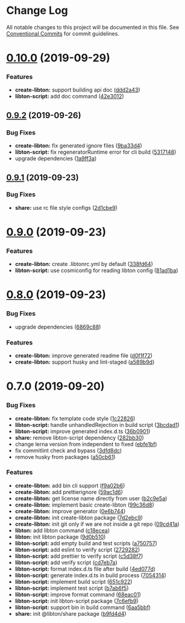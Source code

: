 # Change Log

All notable changes to this project will be documented in this file.
See [Conventional Commits](https://conventionalcommits.org) for commit guidelines.

# [0.10.0](https://github.com/libton-project/libton/compare/v0.9.2...v0.10.0) (2019-09-29)


### Features

* **create-libton:** support building api doc ([ddd2a43](https://github.com/libton-project/libton/commit/ddd2a43))
* **libton-script:** add doc command ([42e3012](https://github.com/libton-project/libton/commit/42e3012))





## [0.9.2](https://github.com/libton-project/libton/compare/v0.9.1...v0.9.2) (2019-09-26)


### Bug Fixes

* **create-libton:** fix generated ignore files ([9ba33d4](https://github.com/libton-project/libton/commit/9ba33d4))
* **libton-script:** fix regeneratorRuntime error for cli build ([5317148](https://github.com/libton-project/libton/commit/5317148))
* upgrade dependencies ([1a9ff3a](https://github.com/libton-project/libton/commit/1a9ff3a))





## [0.9.1](https://github.com/libton-project/libton/compare/v0.9.0...v0.9.1) (2019-09-23)


### Bug Fixes

* **share:** use rc file style configs ([2d1cbe9](https://github.com/libton-project/libton/commit/2d1cbe9))





# [0.9.0](https://github.com/libton-project/libton/compare/v0.8.0...v0.9.0) (2019-09-23)


### Features

* **create-libton:** create .libtonrc.yml by default ([338fd64](https://github.com/libton-project/libton/commit/338fd64))
* **libton-script:** use cosmiconfig for reading libton config ([81ad1ba](https://github.com/libton-project/libton/commit/81ad1ba))





# [0.8.0](https://github.com/libton-project/libton/compare/v0.7.0...v0.8.0) (2019-09-23)


### Bug Fixes

* upgrade dependencies ([6869c88](https://github.com/libton-project/libton/commit/6869c88))


### Features

* **create-libton:** improve generated readme file ([d0f1f72](https://github.com/libton-project/libton/commit/d0f1f72))
* **create-libton:** support husky and lint-staged ([a589b9d](https://github.com/libton-project/libton/commit/a589b9d))





# 0.7.0 (2019-09-20)


### Bug Fixes

* **create-libton:** fix template code style ([1c22826](https://github.com/libton-project/libton/commit/1c22826))
* **libton-script:** handle unhandledRejection in build script ([3bcdad1](https://github.com/libton-project/libton/commit/3bcdad1))
* **libton-script:** improve generated index.d.ts ([36b0901](https://github.com/libton-project/libton/commit/36b0901))
* **share:** remove libton-script dependency ([282bb30](https://github.com/libton-project/libton/commit/282bb30))
* change lerna version from independent to fixed ([ebfe1bf](https://github.com/libton-project/libton/commit/ebfe1bf))
* fix commitlint check and bypass ([3dfd8dc](https://github.com/libton-project/libton/commit/3dfd8dc))
* remove husky from packages ([a50cb61](https://github.com/libton-project/libton/commit/a50cb61))


### Features

* **create-libton:** add bin cli support ([f9a02b6](https://github.com/libton-project/libton/commit/f9a02b6))
* **create-libton:** add prettierignore ([59ac1d6](https://github.com/libton-project/libton/commit/59ac1d6))
* **create-libton:** get license name directly from user ([b2c9e5a](https://github.com/libton-project/libton/commit/b2c9e5a))
* **create-libton:** implement basic create-libton ([99c36d8](https://github.com/libton-project/libton/commit/99c36d8))
* **create-libton:** improve generator ([0e6b744](https://github.com/libton-project/libton/commit/0e6b744))
* **create-libton:** init create-libton package ([7d2ebc9](https://github.com/libton-project/libton/commit/7d2ebc9))
* **create-libton:** init git only if we are not inside a git repo ([09cd41a](https://github.com/libton-project/libton/commit/09cd41a))
* **libton:** add libton command ([c18ecea](https://github.com/libton-project/libton/commit/c18ecea))
* **libton:** init libton package ([9d0b510](https://github.com/libton-project/libton/commit/9d0b510))
* **libton-script:** add empty build and test scripts ([a750757](https://github.com/libton-project/libton/commit/a750757))
* **libton-script:** add eslint to verify script ([2729282](https://github.com/libton-project/libton/commit/2729282))
* **libton-script:** add prettier to verify script ([c5d38f7](https://github.com/libton-project/libton/commit/c5d38f7))
* **libton-script:** add verify script ([cd7eb7a](https://github.com/libton-project/libton/commit/cd7eb7a))
* **libton-script:** format index.d.ts file after build ([4ed077d](https://github.com/libton-project/libton/commit/4ed077d))
* **libton-script:** generate index.d.ts in build process ([7054314](https://github.com/libton-project/libton/commit/7054314))
* **libton-script:** implement build script ([651c922](https://github.com/libton-project/libton/commit/651c922))
* **libton-script:** implement test script ([b7ab6f5](https://github.com/libton-project/libton/commit/b7ab6f5))
* **libton-script:** improve format command ([68eac01](https://github.com/libton-project/libton/commit/68eac01))
* **libton-script:** init libton-script package ([7c6efb9](https://github.com/libton-project/libton/commit/7c6efb9))
* **libton-script:** support bin in build command ([6aa5bbf](https://github.com/libton-project/libton/commit/6aa5bbf))
* **share:** init @libton/share package ([b9fd4d4](https://github.com/libton-project/libton/commit/b9fd4d4))
